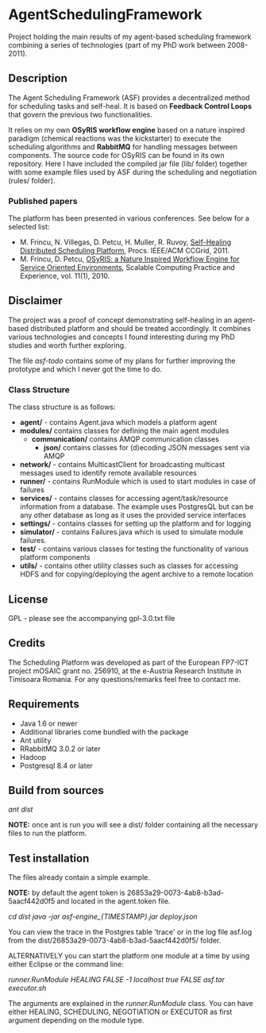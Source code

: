 # AgentSchedulingFramework
Project holding the main results of my agent-based scheduling framework combining a series of technologies (part of my PhD work between 2008-2011).

## Description

The Agent Scheduling Framework (ASF) provides a decentralized method for scheduling tasks and self-heal. It is based on **Feedback Control Loops** that govern the previous two functionalities. 

It relies on my own **OSyRIS workflow engine** based on a nature inspired paradigm (chemical reactions was the kickstarter) to execute the scheduling algorithms and **RabbitMQ** for handling messages between components. The source code for OSyRIS can be found in its own repository. Here I have included the compiled jar file (lib/ folder) together with some example files used by ASF during the scheduling and negotiation (rules/ folder).

### Published papers

The platform has been presented in various conferences. See below for a selected list:

- M. Frincu, N. Villegas, D. Petcu, H. Muller, R. Ruvoy, [Self-Healing Distributed Scheduling Platform](https://hal.inria.fr/inria-00563670), Procs. IEEE/ACM CCGrid, 2011.
- M. Frincu, D. Petcu, [OSyRIS: a Nature Inspired Workflow Engine for Service Oriented Environments](https://www.scpe.org/index.php/scpe/article/view/642), Scalable Computing Practice and Experience, vol. 11(1), 2010.

## Disclaimer

The project was a proof of concept demonstrating self-healing in an agent-based distributed platform and should be treated accordingly. It combines various technologies and concepts I found interesting during my PhD studies and worth further exploring.

The file *asf-todo* contains some of my plans for further improving the prototype and which I never got the time to do.

### Class Structure

The class structure is as follows:

- **agent/** - contains Agent.java which models a platform agent
- **modules/** contains classes for defining the main agent modules
  - **communication/** contains AMQP communication classes
    - **json/** contains classes for (d)ecoding JSON messages sent via AMQP
- **network/** - contains MulticastClient for broadcasting multicast messages used to identify remote available resources
- **runner/** - contains RunModule which is used to start modules in case of failures
- **services/** - contains classes for accessing agent/task/resource information from a database. The example uses PostgresQL but can be any other database as long as it uses the provided service interfaces
- **settings/** - contains classes for setting up the platform and for logging
- **simulator/** - contains Failures.java which is used to simulate module failures.
- **test/** - contains various classes for testing the functionality of various platform components
- **utils/** - contains other utility classes such as classes for accessing HDFS and for copying/deploying the agent archive to a remote location

## License

GPL - please see the accompanying gpl-3.0.txt file

## Credits

The Scheduling Platform was developed as part of the European FP7-ICT project mOSAIC grant no. 256910, at the e-Austria Research Institute in Timisoara Romania. For any questions/remarks feel free to contact me.

## Requirements

- Java 1.6 or newer
- Additional libraries come bundled with the package
- Ant utility
- RRabbitMQ 3.0.2 or later
- Hadoop
- Postgresql 8.4 or later

## Build from sources

*ant dist*

**NOTE:** once ant is run you will see a dist/ folder containing all the necessary files to run the platform.

## Test installation

The files already contain a simple example.

**NOTE:** by default the agent token is 26853a29-0073-4ab8-b3ad-5aacf442d0f5 and located in the agent.token file.

*cd dist*
*java -jar asf-engine_{TIMESTAMP}.jar deploy.json*

You can view the trace in the Postgres table 'trace' or in the log file asf.log from the dist/26853a29-0073-4ab8-b3ad-5aacf442d0f5/ folder.

ALTERNATIVELY you can start the platform one module at a time by using either Eclipse or the command line: 

*runner.RunModule HEALING FALSE -1 localhost true FALSE asf.tar executor.sh*

The arguments are explained in the *runner.RunModule* class. You can have either HEALING, SCHEDULING, NEGOTIATION or EXECUTOR as first argument depending on the module type.
